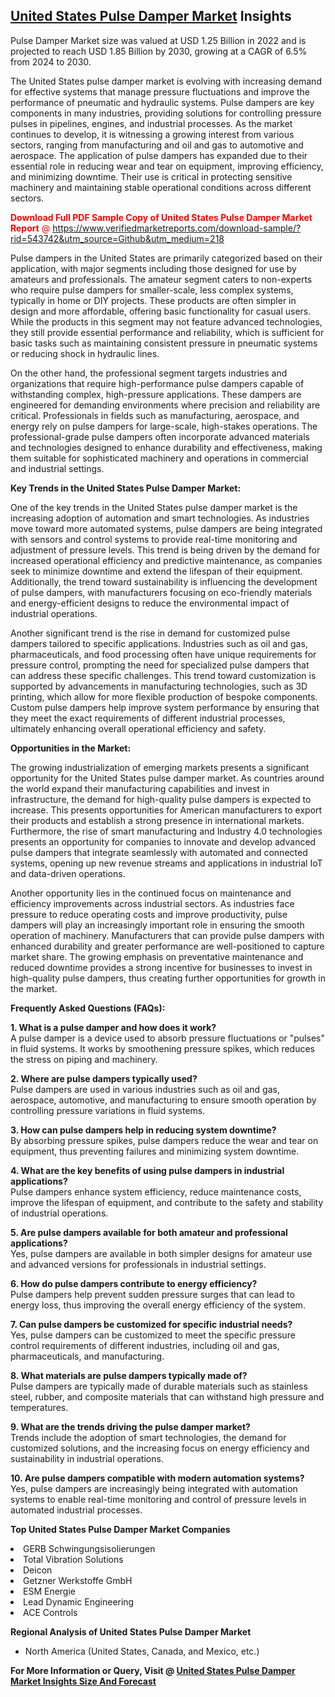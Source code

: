 <h2><a href="https://www.verifiedmarketreports.com/download-sample/?rid=543742&amp;utm_source=Github&amp;utm_medium=218" target="_blank">United States Pulse Damper Market</a> Insights</h2><p>Pulse Damper Market size was valued at USD 1.25 Billion in 2022 and is projected to reach USD 1.85 Billion by 2030, growing at a CAGR of 6.5% from 2024 to 2030.</p><p><p>The United States pulse damper market is evolving with increasing demand for effective systems that manage pressure fluctuations and improve the performance of pneumatic and hydraulic systems. Pulse dampers are key components in many industries, providing solutions for controlling pressure pulses in pipelines, engines, and industrial processes. As the market continues to develop, it is witnessing a growing interest from various sectors, ranging from manufacturing and oil and gas to automotive and aerospace. The application of pulse dampers has expanded due to their essential role in reducing wear and tear on equipment, improving efficiency, and minimizing downtime. Their use is critical in protecting sensitive machinery and maintaining stable operational conditions across different sectors.</p> <p><p><span class=""><span style="color: #ff0000;"><strong>Download Full PDF Sample Copy of United States Pulse Damper Market Report</strong> @ </span><a href="https://www.verifiedmarketreports.com/download-sample/?rid=543742&amp;utm_source=Github&amp;utm_medium=218" target="_blank">https://www.verifiedmarketreports.com/download-sample/?rid=543742&amp;utm_source=Github&amp;utm_medium=218</a></span></p></p> <p>Pulse dampers in the United States are primarily categorized based on their application, with major segments including those designed for use by amateurs and professionals. The amateur segment caters to non-experts who require pulse dampers for smaller-scale, less complex systems, typically in home or DIY projects. These products are often simpler in design and more affordable, offering basic functionality for casual users. While the products in this segment may not feature advanced technologies, they still provide essential performance and reliability, which is sufficient for basic tasks such as maintaining consistent pressure in pneumatic systems or reducing shock in hydraulic lines.</p> <p>On the other hand, the professional segment targets industries and organizations that require high-performance pulse dampers capable of withstanding complex, high-pressure applications. These dampers are engineered for demanding environments where precision and reliability are critical. Professionals in fields such as manufacturing, aerospace, and energy rely on pulse dampers for large-scale, high-stakes operations. The professional-grade pulse dampers often incorporate advanced materials and technologies designed to enhance durability and effectiveness, making them suitable for sophisticated machinery and operations in commercial and industrial settings.</p> <p><b>Key Trends in the United States Pulse Damper Market:</b></p> <p>One of the key trends in the United States pulse damper market is the increasing adoption of automation and smart technologies. As industries move toward more automated systems, pulse dampers are being integrated with sensors and control systems to provide real-time monitoring and adjustment of pressure levels. This trend is being driven by the demand for increased operational efficiency and predictive maintenance, as companies seek to minimize downtime and extend the lifespan of their equipment. Additionally, the trend toward sustainability is influencing the development of pulse dampers, with manufacturers focusing on eco-friendly materials and energy-efficient designs to reduce the environmental impact of industrial operations.</p> <p>Another significant trend is the rise in demand for customized pulse dampers tailored to specific applications. Industries such as oil and gas, pharmaceuticals, and food processing often have unique requirements for pressure control, prompting the need for specialized pulse dampers that can address these specific challenges. This trend toward customization is supported by advancements in manufacturing technologies, such as 3D printing, which allow for more flexible production of bespoke components. Custom pulse dampers help improve system performance by ensuring that they meet the exact requirements of different industrial processes, ultimately enhancing overall operational efficiency and safety.</p> <p><b>Opportunities in the Market:</b></p> <p>The growing industrialization of emerging markets presents a significant opportunity for the United States pulse damper market. As countries around the world expand their manufacturing capabilities and invest in infrastructure, the demand for high-quality pulse dampers is expected to increase. This presents opportunities for American manufacturers to export their products and establish a strong presence in international markets. Furthermore, the rise of smart manufacturing and Industry 4.0 technologies presents an opportunity for companies to innovate and develop advanced pulse dampers that integrate seamlessly with automated and connected systems, opening up new revenue streams and applications in industrial IoT and data-driven operations.</p> <p>Another opportunity lies in the continued focus on maintenance and efficiency improvements across industrial sectors. As industries face pressure to reduce operating costs and improve productivity, pulse dampers will play an increasingly important role in ensuring the smooth operation of machinery. Manufacturers that can provide pulse dampers with enhanced durability and greater performance are well-positioned to capture market share. The growing emphasis on preventative maintenance and reduced downtime provides a strong incentive for businesses to invest in high-quality pulse dampers, thus creating further opportunities for growth in the market.</p> <p><b>Frequently Asked Questions (FAQs):</b></p> <p><b>1. What is a pulse damper and how does it work?</b><br> A pulse damper is a device used to absorb pressure fluctuations or "pulses" in fluid systems. It works by smoothening pressure spikes, which reduces the stress on piping and machinery.</p> <p><b>2. Where are pulse dampers typically used?</b><br> Pulse dampers are used in various industries such as oil and gas, aerospace, automotive, and manufacturing to ensure smooth operation by controlling pressure variations in fluid systems.</p> <p><b>3. How can pulse dampers help in reducing system downtime?</b><br> By absorbing pressure spikes, pulse dampers reduce the wear and tear on equipment, thus preventing failures and minimizing system downtime.</p> <p><b>4. What are the key benefits of using pulse dampers in industrial applications?</b><br> Pulse dampers enhance system efficiency, reduce maintenance costs, improve the lifespan of equipment, and contribute to the safety and stability of industrial operations.</p> <p><b>5. Are pulse dampers available for both amateur and professional applications?</b><br> Yes, pulse dampers are available in both simpler designs for amateur use and advanced versions for professionals in industrial settings.</p> <p><b>6. How do pulse dampers contribute to energy efficiency?</b><br> Pulse dampers help prevent sudden pressure surges that can lead to energy loss, thus improving the overall energy efficiency of the system.</p> <p><b>7. Can pulse dampers be customized for specific industrial needs?</b><br> Yes, pulse dampers can be customized to meet the specific pressure control requirements of different industries, including oil and gas, pharmaceuticals, and manufacturing.</p> <p><b>8. What materials are pulse dampers typically made of?</b><br> Pulse dampers are typically made of durable materials such as stainless steel, rubber, and composite materials that can withstand high pressure and temperatures.</p> <p><b>9. What are the trends driving the pulse damper market?</b><br> Trends include the adoption of smart technologies, the demand for customized solutions, and the increasing focus on energy efficiency and sustainability in industrial operations.</p> <p><b>10. Are pulse dampers compatible with modern automation systems?</b><br> Yes, pulse dampers are increasingly being integrated with automation systems to enable real-time monitoring and control of pressure levels in automated industrial processes.</p></p><p><strong>Top United States Pulse Damper Market Companies</strong></p><div data-test-id=""><p><li>GERB Schwingungsisolierungen</li><li> Total Vibration Solutions</li><li> Deicon</li><li> Getzner Werkstoffe GmbH</li><li> ESM Energie</li><li> Lead Dynamic Engineering</li><li> ACE Controls</li></p><div><strong>Regional Analysis of&nbsp;United States Pulse Damper Market</strong></div><ul><li dir="ltr"><p dir="ltr">North America&nbsp;(United States, Canada, and Mexico, etc.)</p></li></ul><p><strong>For More Information or Query, Visit @&nbsp;</strong><strong><a href="https://www.verifiedmarketreports.com/product/pulse-damper-market-size-and-forecast/?utm_source=Github&amp;utm_medium=218" target="_blank">United States Pulse Damper Market Insights Size And Forecast</a></strong></p></div>
